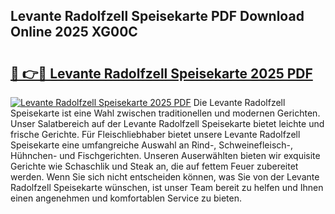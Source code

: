 ## Levante Radolfzell Speisekarte PDF Download Online 2025 XG00C

# <h2><a href="http://gc5gsxs.nevu.top/?p=Levante+Radolfzell+Speisekarte">🔗 👉🔴 Levante Radolfzell Speisekarte 2025 PDF</a></h2>

[![Levante Radolfzell Speisekarte 2025 PDF](https://i.imgur.com/dBaPXMq.png)](http://gc5gsxs.nevu.top/?p=Levante+Radolfzell+Speisekarte)
Die Levante Radolfzell Speisekarte ist eine Wahl zwischen traditionellen und modernen Gerichten. Unser Salatbereich auf der Levante Radolfzell Speisekarte bietet leichte und frische Gerichte. Für Fleischliebhaber bietet unsere Levante Radolfzell Speisekarte eine umfangreiche Auswahl an Rind-, Schweinefleisch-, Hühnchen- und Fischgerichten. Unseren Auserwählten bieten wir exquisite Gerichte wie Schaschlik und Steak an, die auf fettem Feuer zubereitet werden. Wenn Sie sich nicht entscheiden können, was Sie von der Levante Radolfzell Speisekarte wünschen, ist unser Team bereit zu helfen und Ihnen einen angenehmen und komfortablen Service zu bieten.
